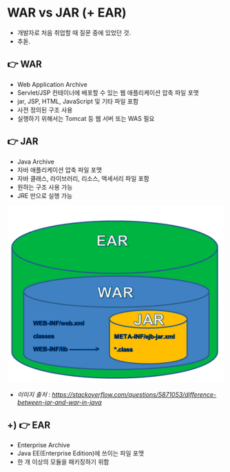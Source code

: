 # WAR vs JAR (+ EAR)
- 개발자로 처음 취업할 때 질문 중에 있었던 것.
- 추돋.

## 👉 WAR
- Web Application Archive
- Servlet/JSP 컨테이너에 배포할 수 있는 웹 애플리케이션 압축 파일 포맷
- jar, JSP, HTML, JavaScript 및 기타 파일 포함
- 사전 정의된 구조 사용
- 실행하기 위해서는 Tomcat 등 웹 서버 또는 WAS 필요

## 👉 JAR
- Java Archive
- 자바 애플리케이션 압축 파일 포맷
- 자바 클래스, 라이브러리, 리소스, 액세서리 파일 포함
- 원하는 구조 사용 가능
- JRE 만으로 실행 가능

![war, jar, ear](.%5B20210806%5D_war_vs_jar_images/ed4f28ea.png)
* *이미지 출처 : https://stackoverflow.com/questions/5871053/difference-between-jar-and-war-in-java*

## +) 👉 EAR
- Enterprise Archive
- Java EE(Enterprise Edition)에 쓰이는 파일 포맷
- 한 개 이상의 모듈을 패키징하기 위함
